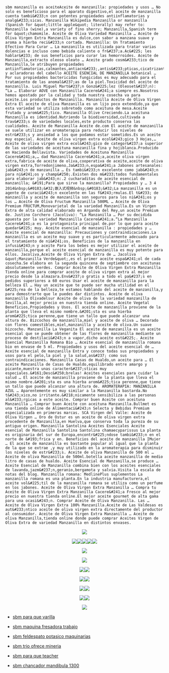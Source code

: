 
```
sbm manzanilla es aceiteAceite de manzanilla: propiedades y usos … No solo es beneficioso para el aparato digestivo,el aceite de manzanilla cuenta tambi&#233;n con potentes propiedades antiinflamatorias y analg&#233;sicas. Manzanilla Wikipedia Manzanilla or manzanilla (Spanish for &quot;little apple&quot; literally) may refer to: Manzanilla (wine),a variety of fino sherry; Manzanilla,Spanish term for &quot;chamomile. Aceite de Oliva Variedad Manzanilla … Aceite de Oliva Virgen Extra Manzanilla es dulce,con sabor a manzana suave y aroma a hierba reci&#233;n cortada. Manzanilla: Un Tratamiento Efectivo Para Curar … La manzanilla es utilizada para tratar varias dolencias e incluso como bebida caliente o fr&#237;a.Ac&#225; les hablar&#233; de sus beneficios para curar las hemorroides. Aceite de Manzanilla,extracto oleoso oleato … Aceite grado cosm&#233;tico de Manzanilla,le atribuyen propiedades antiinflamatorias,calmantes,antiacn&#233;,antis&#233;pticas,cicatrizantes y aclaradoras del cabello ACEITE ESENCIAL DE MANZANILLA botanical … Por sus propiedades bactericidas fungicidas es muy adecuado para el tratamiento de las anomal&#237;as de la piel.Toxicidad del aceite de manzanilla. Luis Miguel Mart&#237;n Gonz&#225;lez (Oleoset&#237;n): “La … Elaborar AOVE con Manzanilla Cacere&#241;a siempre es.Nosotros hemos apostado por la calidad y toda nuestra cosecha va para aceite.Los productos de Manzanilla. Manzanilla Aceite de Oliva Virgen Extra El aceite de oliva Manzanilla es un lijo poco extendido,ya que esta variedad se utiliza sobretodo como aceituna de mesa.Aceite frutado y arom&#225;tico. Manzanilla Olive Creciendo.La aceituna Manzanilla es identidad.Nutriendo la biodiversidad,cultivada a trav&#233;s de variedades locales,este producto conserva las cualidades. Aceite de Manzanilla Aceite de.com El aceite de manzanilla se suele utilizar en aromaterapia para reducir los niveles de estr&#233;s y ansiedad a los que podamos estar sometidos.Es un aceite muy especial. Aceite de oliva virgen extra ecol&#243;gico 3 Hojas,… Aceite de oliva virgen extra ecol&#243;gico de categor&#237;a superior de las variedades de aceituna manzanilla fina y hojiblanca.Producido en Hacienda Bellavista. Variedades de Aceituna Manzanilla Cacere&#241;a,… dad Manzanilla Cacere&#241;a,aceite oliva virgen extra,fabrica de aceite de oliva,cooperativa de aceite,aceite de oliva virgen extra,Torredonjimeno,Ja&#233;n,espa&#241;a Jabones artesanales: jab&#243;n de manzanilla … Es tambi&#233;n excelente como jab&#243;n para ni&#241;os y champ&#250;.Existen dos m&#233;todos fundamentales para elaborar jab&#243;n:.2 cucharaditas de aceite esencial de manzanilla; &#191;Para que sirve la manzanilla? Propiedades y … 3 4 2014&nbsp;&#0183;&#32;嵌入式视频&nbsp;&#0183;&#32;La manzanilla es un agente de curaci&#243;n excelente en las f&#243;rmulas.El t&#233; de manzanilla y aceite de manzanilla son seguros para los ni&#241;os y los … Aceite de Oliva Fructum Manzanilla 500ML … Aceite de Oliva Premium FRUCTUM,Monovarietal de la variedad Manzanilla.Es un Virgen Extra de alta calidad elaborado en Arganda del Rey,un aceite Premium de. Justino Corchero (Jacoliva): “La Manzanilla … Por su decidida apuesta por la variedad Manzanilla Cacere&#241;a.“La Manzanilla Cacere&#241;a es la protagonista principal de.por lo que para aceite quedar&#225; muy. Aceite esencial de manzanilla : propiedades y … Aceite esencial de manzanilla: Precauciones y contraindicaciones.La manzanilla es un aceite muy suave y es particularmente adecuado para el tratamiento de ni&#241;os. Beneficios de la manzanilla en infusi&#243;n y aceite Para los bebes es mejor utilizar el aceite de manzanilla,porque el aceite esencial de manzanilla es muy potente para ellos. Jacoliva,Aceite de Oliva Virgen Extra de … Jacoliva &quot;Manzanilla Verde&quot;,es el primer aceite espa&#241;ol de cada cosecha.Se elabora en la segunda quincena de septiembre con aceitunas absolutamente verdes. Comprar Aceite de Oliva Virgen Extra Manzanilla Tienda online para comprar aceite de oliva virgen extra al mejor precio desde la almazara.Env&#237;o gratis a todo el pa&#237;s en pedidos superiores a 60 euros Usar el aceite de manzanilla para la belleza El … Hay un aceite que te puede ser mucha utilidad en el &#225;rea de la belleza,te estamos hablando del aceite de manzanilla,y para demostrarte que le puedes dar distintos. Aceite de oliva manzanilla Olivadelsur Aceite de oliva de la variedad manzanilla de Sevilla,al mejor precio en nuestra tienda online. Aceite Vegetal Beneficios,Propiedades y Usos. El aceite de manzanilla proviene de la planta que lleva el mismo nombre.&#201;sta es una hierba arom&#225;tica perenne,que tiene un tallo que puede alcanzar una altura de. Bizcochos de manzanilla,miel y aceite de oliva … Decorado con flores comestibles,miel,manzanilla y aceite de oliva.Un suave bizcocho. Manzanilla La Veganita El aceite de manzanilla es un aceite esencial que se puede obtener de las flores de manzanilla mediante un proceso de destilaci&#243;n a vapor,dicho aceite est&#225;. Aceite Esencial Manzanilla Romana Bio … Aceite esencial de manzanilla romana bio en envase de 5 ml. Propiedades y usos del aceite esencial de … Aceite esencial de manzanilla Entra y conoce todas sus propiedades y usos para el pelo,la piel y la salud,as&#237; como sus contraindicaciones. Manzanilla Casas de Hualdo,un aceite para … El aceite Manzanilla de Casas de Hualdo,equilibrado entre amargo y picante,muestra unas caracter&#237;sticas muy especiales.&#161;Desc&#250;brelas! Aceites esenciales para cuidar la salud … El aceite de manzanilla proviene de la planta que lleva el mismo nombre.&#201;sta es una hierba arom&#225;tica perenne,que tiene un tallo que puede alcanzar una altura de. AROMATERAPIA: MANZANILLA AZUL … Aparentemente es muy similar a la Manzanilla bastarda.No t&#243;xico,no irritante.&#218;nicamente sensibiliza a las personas al&#233;rgicas a este aceite. Comprar buen Aceite con aceituna Manzanilla … Comprar buen Aceite con aceituna Manzanilla.Bullmet es una tienda online de Alimentaci&#243;n Selecta y Bebidas Premium especializada en primeras marcas. SCA Virgen del Valle: Aceite de Oliva Virgen … Oro de Ostur es un aceite de oliva virgen extra procedente de Manzanilla,en Huelva,que conserva toda la pureza de su antiguo origen. Manzanilla Santolina Aceites Esenciales Aceite esencial de Manzanilla Santolina Santolina chamaecyparissus La planta es originaria del sur de Europa,encontr&#225;ndose tambi&#233;n en el norte de &#193;frica y en. Beneficios del aceite de manzanilla IMujer … El aceite de manzanilla es bastante popular al igual que la planta de la que se extrae ,y muy utilizado en la aromaterapia para disminuir los niveles de estr&#233;s. Aceite de oliva Manzanilla de 500 ml … Aceite de oliva Manzanilla de 500ml.botella aceite manzanilla de medio litro de casas de hualdo. Aceite Esencial de Manzanilla,se produce … Aceite Esencial de Manzanilla combina bien con los aceites esenciales de lavanda,jazm&#237;n,geranio,bergamota y salvia.Visita la escala de notas del blog. Manzanilla romana: MedlinePlus suplementos La manzanilla romana es una planta.En la industria manufacturera,el aceite vol&#225;til de la manzanilla romana se utiliza como un perfume en los jabones. Aceite de Oliva Virgen Extra Manzanilla … Compra tu Aceite de Oliva Virgen Extra Manzanilla Cacere&#241;a Fresco al mejor precio en nuestra tienda online.El mejor aceite gourmet de alta gama para una ocasi&#243;n. Comprar Aceite de Oliva Manzanilla. Las … Aceite de Oliva Virgen Extra 100% Manzanilla.Aceite de Las Valdesas es aut&#233;ntico aceite de oliva virgen extra directamente del productor al consumidor. Aceite de Oliva Virgen Extra Manzanilla … Aceite de oliva Manzanilla,tienda online donde puede comprar Aceites Virgen de Oliva Extra de variedad Manzanilla en distintos envases. 
```

<div align="center">

<a href="https://es-crusher.shibang-china.com/github&k=sbm+manzanilla+es+aceite"><img src="https://static.shibang-china.com/es/crusher/logo.jpg"></a>

<a href="https://es-crusher.shibang-china.com/github&k=sbm+manzanilla+es+aceite"><img src="https://static.shibang-china.com/es/crusher/index.jpg"></a><a href="https://es-crusher.shibang-china.com/material.htmlgithub&k=sbm+manzanilla+es+aceite"><img src="https://static.shibang-china.com/es/crusher/material.jpg"></a><a href="https://es-crusher.shibang-china.com/application.htmlgithub&k=sbm+manzanilla+es+aceite"><img src="https://static.shibang-china.com/es/crusher/application.jpg"></a><a href="https://es-crusher.shibang-china.com/aboutus.htmlgithub&k=sbm+manzanilla+es+aceite"><img src="https://static.shibang-china.com/es/crusher/aboutus.jpg"></a><a href="https://es-crusher.shibang-china.com/contact.htmlgithub&k=sbm+manzanilla+es+aceite"><img src="https://static.shibang-china.com/es/crusher/contact.jpg"></a>

<a href="https://es-crusher.shibang-china.com/github&k=sbm+manzanilla+es+aceite"><img src="https://static.shibang-china.com/es/crusher/banner.jpg"></a>

<a href="https://swt.shibang-china.com/github&k=sbm+manzanilla+es+aceite"><img src="https://static.shibang-china.com/es/crusher/text.jpg"></a>

<a href="https://swt.shibang-china.com/github&k=sbm+manzanilla+es+aceite"><img src="https://static.shibang-china.com/es/crusher/chat.jpg"></a><a href="https://es-crusher.shibang-china.com/contact.htmlgithub&k=sbm+manzanilla+es+aceite"><img src="https://static.shibang-china.com/es/crusher/message.jpg"></a>

<a href="https://es-crusher.shibang-china.com/products/pe.htmlgithub&k=sbm+manzanilla+es+aceite"><img src="https://static.shibang-china.com/es/crusher/pe.jpg"></a><a href="https://es-crusher.shibang-china.com/products/pf.htmlgithub&k=sbm+manzanilla+es+aceite"><img src="https://static.shibang-china.com/es/crusher/pf.jpg"></a>

<a href="https://es-crusher.shibang-china.com/products/hpt.htmlgithub&k=sbm+manzanilla+es+aceite"><img src="https://static.shibang-china.com/es/crusher/hpt.jpg"></a><a href="https://es-crusher.shibang-china.com/products/vsi.htmlgithub&k=sbm+manzanilla+es+aceite"><img src="https://static.shibang-china.com/es/crusher/vsi.jpg"></a>

<a href="https://es-crusher.shibang-china.com/products/klv.htmlgithub&k=sbm+manzanilla+es+aceite"><img src="https://static.shibang-china.com/es/crusher/klv.jpg"></a><a href="https://es-crusher.shibang-china.com/products/portable.htmlgithub&k=sbm+manzanilla+es+aceite"><img src="https://static.shibang-china.com/es/crusher/portable.jpg"></a>

<a href="https://swt.shibang-china.com/github&k=sbm+manzanilla+es+aceite"><img src="https://static.shibang-china.com/es/crusher/case.jpg"></a>

</div>


* [sbm para que varilla](sbm%20para%20que%20varilla.md)

* [sbm maquina fresadora trabajo](sbm%20maquina%20fresadora%20trabajo.md)

* [sbm feldespato potasico maquinarias](sbm%20feldespato%20potasico%20maquinarias.md)

* [sbm trio ofrece mineria](sbm%20trio%20ofrece%20mineria.md)

* [sbm para que teacher](sbm%20para%20que%20teacher.md)

* [sbm chancador mandibula 1300](sbm%20chancador%20mandibula%201300.md)